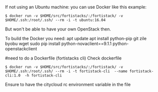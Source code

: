 If not using an Ubuntu machine:
you can use Docker like this example:

```shell
$ docker run -v $HOME/src/fortistacks/:/fortistack/ -v $HOME/.ssh:/root/.ssh/ --rm -i -t ubuntu:16.04 
 ```

But won't be able to have your own OpenStack then.

To build the Docker you need:
apt update 
apt install python-pip git zile byobu wget sudo
pip install python-novaclient==9.1.1 python-openstackclient

#need to do a Dockerfile (fortistacks cli)
Check dockerfile
```shell
$ docker run -v $HOME/src/fortistacks/:/fortistack/ -v $HOME/.ssh:/root/.ssh/ --rm -i -t fortistack-cli  --name fortistack-cli:1.0  -h fortistack-cli 
 ```

Ensure to have the citycloud rc environment variable in the file